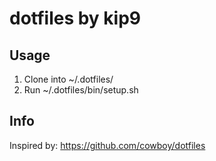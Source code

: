 # dotfiles by kip9
## Usage
1. Clone into ~/.dotfiles/
2. Run ~/.dotfiles/bin/setup.sh

## Info
Inspired by: https://github.com/cowboy/dotfiles
